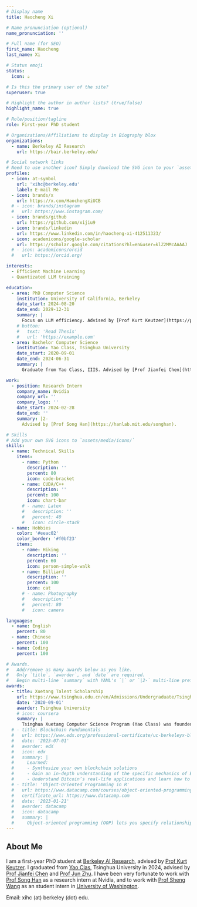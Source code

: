 ```yaml
---
# Display name
title: Haocheng Xi

# Name pronunciation (optional)
name_pronunciation: ''

# Full name (for SEO)
first_name: Haocheng
last_name: Xi

# Status emoji
status:
  icon: ☕️

# Is this the primary user of the site?
superuser: true

# Highlight the author in author lists? (true/false)
highlight_name: true

# Role/position/tagline
role: First-year PhD student

# Organizations/Affiliations to display in Biography blox
organizations:
  - name: Berkeley AI Research
    url: https://bair.berkeley.edu/

# Social network links
# Need to use another icon? Simply download the SVG icon to your `assets/media/icons/` folder.
profiles:
  - icon: at-symbol
    url: 'xihc@berkeley.edu'
    label: E-mail Me
  - icon: brands/x
    url: https://x.com/HaochengXiUCB
  # - icon: brands/instagram
  #   url: https://www.instagram.com/
  - icon: brands/github
    url: https://github.com/xijiu9
  - icon: brands/linkedin
    url: https://www.linkedin.com/in/haocheng-xi-412511323/
  - icon: academicons/google-scholar
    url: https://scholar.google.com/citations?hl=en&user=klZ2MMcAAAAJ
  # - icon: academicons/orcid
  #   url: https://orcid.org/

interests:
  - Efficient Machine Learning
  - Quantizated LLM training

education:
  - area: PhD Computer Science
    institution: University of California, Berkeley
    date_start: 2024-08-20
    date_end: 2029-12-31
    summary: |
      Focus on LLM efficiency. Advised by [Prof Kurt Keutzer](https://people.eecs.berkeley.edu/~keutzer/).
    # button:
    #   text: 'Read Thesis'
    #   url: 'https://example.com'
  - area: Bachelor Computer Science
    institution: Yao Class, Tsinghua University
    date_start: 2020-09-01
    date_end: 2024-06-31
    summary: |
      Graduate from Yao Class, IIIS. Advised by [Prof Jianfei Chen](https://ml.cs.tsinghua.edu.cn/~jianfei/) and [Prof Jun Zhu](https://ml.cs.tsinghua.edu.cn/~jun/index.shtml).

work:
  - position: Research Intern
    company_name: Nvidia
    company_url: ''
    company_logo: ''
    date_start: 2024-02-28
    date_end: ''
    summary: |2-
      Advised by [Prof Song Han](https://hanlab.mit.edu/songhan).

# Skills
# Add your own SVG icons to `assets/media/icons/`
skills:
  - name: Technical Skills
    items:
      - name: Python
        description: ''
        percent: 80
        icon: code-bracket
      - name: CUDA/C++
        description: ''
        percent: 100
        icon: chart-bar
      # - name: Latex
      #   description: ''
      #   percent: 40
      #   icon: circle-stack
  - name: Hobbies
    color: '#eeac02'
    color_border: '#f0bf23'
    items:
      - name: Hiking
        description: ''
        percent: 60
        icon: person-simple-walk
      - name: Billiard
        description: ''
        percent: 100
        icon: cat
      # - name: Photography
      #   description: ''
      #   percent: 80
      #   icon: camera

languages:
  - name: English
    percent: 80
  - name: Chinese
    percent: 100
  - name: Coding
    percent: 100

# Awards.
#   Add/remove as many awards below as you like.
#   Only `title`, `awarder`, and `date` are required.
#   Begin multi-line `summary` with YAML's `|` or `|2-` multi-line prefix and indent 2 spaces below.
awards:
  - title: Xuetang Talent Scholarship
    url: https://www.tsinghua.edu.cn/en/Admissions/Undergraduate/Tsinghua_Xuetang_Talents_Program.htm
    date: '2020-09-01'
    awarder: Tsinghua University
    # icon: coursera
    summary: |
      Tsinghua Xuetang Computer Science Program (Yao Class) was founded in 2005 by Prof. Andrew Chi-Chih Yao, world-leading computer scientist, with a view to nurturing promising undergraduate students in the field of computer science, who are to become high-achieving talents in the world. Yao Class Program is organized into three tracks: computer science, artificial intelligence and quantum information. Students are required to declare a track at the end of their first year. Yao Class has set up a model for cultivating innovative talents in accordance with their aptitude and developed an extensive international teaching program.
  # - title: Blockchain Fundamentals
  #   url: https://www.edx.org/professional-certificate/uc-berkeleyx-blockchain-fundamentals
  #   date: '2023-07-01'
  #   awarder: edX
  #   icon: edx
  #   summary: |
  #     Learned:
  #     - Synthesize your own blockchain solutions
  #     - Gain an in-depth understanding of the specific mechanics of Bitcoin
  #     - Understand Bitcoin’s real-life applications and learn how to attack and destroy Bitcoin, Ethereum, smart contracts and Dapps, and alternatives to Bitcoin’s Proof-of-Work consensus algorithm
  # - title: 'Object-Oriented Programming in R'
  #   url: https://www.datacamp.com/courses/object-oriented-programming-with-s3-and-r6-in-r
  #   certificate_url: https://www.datacamp.com
  #   date: '2023-01-21'
  #   awarder: datacamp
  #   icon: datacamp
  #   summary: |
  #     Object-oriented programming (OOP) lets you specify relationships between functions and the objects that they can act on, helping you manage complexity in your code. This is an intermediate level course, providing an introduction to OOP, using the S3 and R6 systems. S3 is a great day-to-day R programming tool that simplifies some of the functions that you write. R6 is especially useful for industry-specific analyses, working with web APIs, and building GUIs.
---
```


## About Me

I am a first-year PhD student at [Berkeley AI Research](https://bair.berkeley.edu/), advised by [Prof Kurt Keutzer](https://people.eecs.berkeley.edu/~keutzer/). I graduated from [Yao Clas](https://iiis.tsinghua.edu.cn/en/yaoclass/), Tsinghua University in 2024, advised by [Prof Jianfei Chen](https://ml.cs.tsinghua.edu.cn/~jianfei/) and [Prof Jun Zhu](https://ml.cs.tsinghua.edu.cn/~jun/index.shtml). I have been very fortunate to work with [Prof Song Han](https://hanlab.mit.edu/songhan) as a research intern at Nvidia, and to work with [Prof Sheng Wang](https://homes.cs.washington.edu/~swang/) as an student intern in [University of Washington](https://www.cs.washington.edu/).

Email: xihc (at) berkeley (dot) edu.
